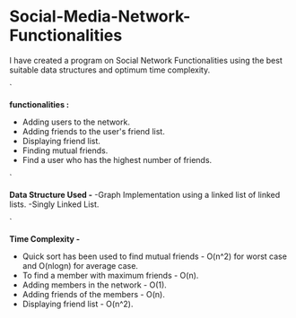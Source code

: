# Social-Media-Network-Functionalities
I have created a program on Social Network Functionalities using the
best suitable data structures and optimum time complexity. 

`

**functionalities :**
- Adding users to the network.
- Adding friends to the user's friend list.
- Displaying friend list.
- Finding mutual friends.
- Find a user who has the highest number of friends.

`

**Data Structure Used -**
-Graph Implementation using a linked list of linked lists.
-Singly Linked List.

`

**Time Complexity -**
- Quick sort has been used to find mutual friends - O(n^2) for worst case and O(nlogn) for average case.
- To find a member with maximum friends - O(n).
- Adding members in the network - O(1).
- Adding friends of the members - O(n).
- Displaying friend list - O(n^2).
